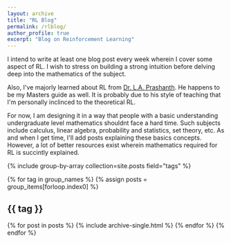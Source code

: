 ```yaml
---
layout: archive
title: "RL Blog"
permalink: /rlblog/
author_profile: true
excerpt: "Blog on Reinforcement Learning"
---
```


I intend to write at least one blog post every week wherein I cover some aspect of RL. I wish to stress on building a strong intuition before delving deep into the mathematics of the subject.

Also, I've majorly learned about RL from [Dr. L.A. Prashanth](http://www.cse.iitm.ac.in/~prashla/). He happens to be my Masters guide as well. It is probably due to his style of teaching that I'm personally inclinced to the theoretical RL. 

For now, I am designing it in a way that people with a basic understanding undergraduate level mathematics shouldnt face a hard time. Such subjects include calculus, linear algebra, probability and statistics, set theory, etc. As and when I get time, I'll add posts explaining these basics concepts. However, a lot of better resources exist wherein mathematics required for RL is succintly explained.

{% include group-by-array collection=site.posts field="tags" %}

{% for tag in group_names %}
  {% assign posts = group_items[forloop.index0] %}
  <h2 id="{{ tag | slugify }}" class="archive__subtitle">{{ tag }}</h2>
  {% for post in posts %}
    {% include archive-single.html %}
  {% endfor %}
{% endfor %}

